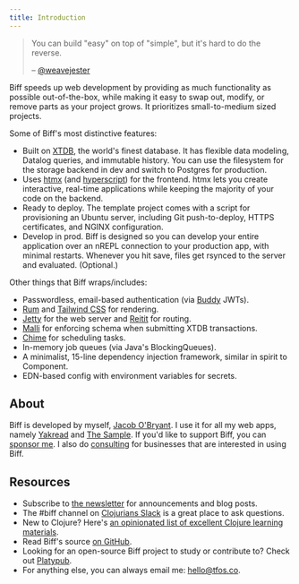 ```yaml
---
title: Introduction
---
```


> You can build "easy" on top of "simple", but it's hard to do the reverse.
>
> – [@weavejester](https://github.com/ring-clojure/ring/issues/393#issuecomment-593005197)

Biff speeds up web development by providing as much functionality as possible
out-of-the-box, while making it easy to swap out, modify, or remove parts as
your project grows. It prioritizes small-to-medium sized projects.

Some of Biff's most distinctive features:

- Built on [XTDB](https://xtdb.com/), the world's finest database. It has
  flexible data modeling, Datalog queries, and immutable history. You can use
  the filesystem for the storage backend in dev and switch to Postgres for
  production.
- Uses [htmx](https://htmx.org/) (and [hyperscript](https://hyperscript.org/))
  for the frontend. htmx lets you create interactive, real-time applications
  while keeping the majority of your code on the backend.
- Ready to deploy. The template project comes with a script for provisioning an
  Ubuntu server, including Git push-to-deploy, HTTPS certificates, and NGINX
  configuration.
- Develop in prod. Biff is designed so you can develop your entire application
  over an nREPL connection to your production app, with minimal restarts.
  Whenever you hit save, files get rsynced to the server and evaluated.
  (Optional.)

Other things that Biff wraps/includes:

- Passwordless, email-based authentication (via [Buddy](https://funcool.github.io/buddy-sign/latest/) JWTs).
- [Rum](https://github.com/tonsky/rum) and [Tailwind CSS](https://tailwindcss.com/) for rendering.
- [Jetty](https://github.com/sunng87/ring-jetty9-adapter) for the web server
  and [Reitit](https://github.com/metosin/reitit) for routing.
- [Malli](https://github.com/metosin/malli) for enforcing schema when submitting XTDB transactions.
- [Chime](https://github.com/jarohen/chime) for scheduling tasks.
- In-memory job queues (via Java's BlockingQueues).
- A minimalist, 15-line dependency injection framework, similar in spirit to Component.
- EDN-based config with environment variables for secrets.

## About

Biff is developed by myself, [Jacob O'Bryant](https://tfos.co). I use it for all my web apps, namely
[Yakread](https://yakread.com/) and [The Sample](https://thesample.ai/).
If you'd like to support Biff, you can [sponsor me](https://github.com/sponsors/jacobobryant/).
I also do [consulting](https://biffweb.com/consulting) for businesses that are
interested in using Biff.

## Resources

- Subscribe to [the newsletter](/newsletter/) for announcements and blog posts.
- The #biff channel on [Clojurians Slack](http://clojurians.net) is a great place to ask questions.
- New to Clojure? Here's [an opinionated list of excellent Clojure learning materials](https://gist.github.com/ssrihari/0bf159afb781eef7cc552a1a0b17786f).
- Read Biff's source [on GitHub](https://github.com/jacobobryant/biff).
- Looking for an open-source Biff project to study or contribute to? Check out [Platypub](https://github.com/jacobobryant/platypub).
- For anything else, you can always email me: <hello@tfos.co>.
